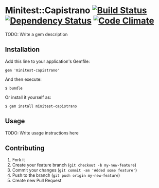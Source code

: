 # Minitest::Capistrano [![Build Status](https://secure.travis-ci.org/fnichol/minitest-capistrano.png)](http://travis-ci.org/fnichol/minitest-capistrano) [![Dependency Status](https://gemnasium.com/fnichol/minitest-capistrano.png)](https://gemnasium.com/fnichol/minitest-capistrano) [![Code Climate](https://codeclimate.com/badge.png)](https://codeclimate.com/github/fnichol/minitest-capistrano)

TODO: Write a gem description

## Installation

Add this line to your application's Gemfile:

    gem 'minitest-capistrano'

And then execute:

    $ bundle

Or install it yourself as:

    $ gem install minitest-capistrano

## Usage

TODO: Write usage instructions here

## Contributing

1. Fork it
2. Create your feature branch (`git checkout -b my-new-feature`)
3. Commit your changes (`git commit -am 'Added some feature'`)
4. Push to the branch (`git push origin my-new-feature`)
5. Create new Pull Request
